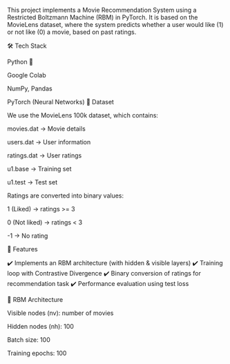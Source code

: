 This project implements a Movie Recommendation System using a Restricted Boltzmann Machine (RBM) in PyTorch.
It is based on the MovieLens dataset, where the system predicts whether a user would like (1) or not like (0) a movie, based on past ratings.

🛠️ Tech Stack

Python 🐍

Google Colab

NumPy, Pandas

PyTorch (Neural Networks)
📂 Dataset

We use the MovieLens 100k dataset, which contains:

movies.dat → Movie details

users.dat → User information

ratings.dat → User ratings

u1.base → Training set

u1.test → Test set


Ratings are converted into binary values:

1 (Liked) → ratings >= 3

0 (Not liked) → ratings < 3

-1 → No rating


🔑 Features

✔️ Implements an RBM architecture (with hidden & visible layers)
✔️ Training loop with Contrastive Divergence
✔️ Binary conversion of ratings for recommendation task
✔️ Performance evaluation using test loss


🧠 RBM Architecture

Visible nodes (nv): number of movies

Hidden nodes (nh): 100

Batch size: 100

Training epochs: 100
